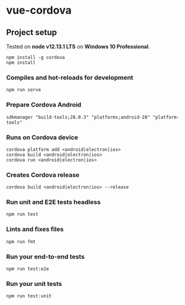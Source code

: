 # vue-cordova

## Project setup

Tested on **node v12.13.1 LTS** on **Windows 10 Professional**.

```
npm install -g cordova
npm install
```

### Compiles and hot-reloads for development
```
npm run serve
```

### Prepare Cordova Android
```
sdkmanager "build-tools;28.0.3" "platforms;android-28" "platform-tools"
```

### Runs on Cordova device
```
cordova platform add <android|electron|ios>
cordova build <android|electron|ios>
cordova run <android|electron|ios>
```

### Creates Cordova release
```
cordova build <android|electron|ios> --release
```

### Run unit and E2E tests headless
```
npm run test
```

### Lints and fixes files
```
npm run fmt
```

### Run your end-to-end tests
```
npm run test:e2e
```

### Run your unit tests
```
npm run test:unit
```
